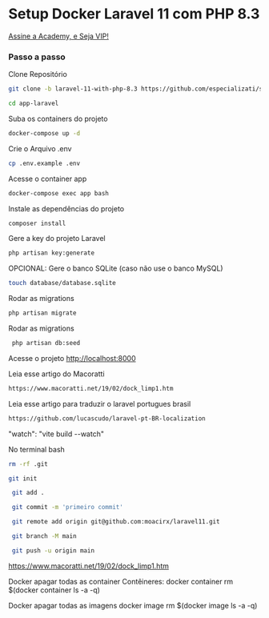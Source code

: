 
# Setup Docker Laravel 11 com PHP 8.3
[Assine a Academy, e Seja VIP!](https://academy.especializati.com.br)

### Passo a passo
Clone Repositório
```sh
git clone -b laravel-11-with-php-8.3 https://github.com/especializati/setup-docker-laravel.git app-laravel
```
```sh
cd app-laravel
```

Suba os containers do projeto
```sh
docker-compose up -d
```


Crie o Arquivo .env
```sh
cp .env.example .env
```

Acesse o container app
```sh
docker-compose exec app bash
```


Instale as dependências do projeto
```sh
composer install
```

Gere a key do projeto Laravel
```sh
php artisan key:generate
```

OPCIONAL: Gere o banco SQLite (caso não use o banco MySQL)
```sh
touch database/database.sqlite
```

Rodar as migrations
```sh
php artisan migrate
```
Rodar as migrations
```sh
 php artisan db:seed
```




Acesse o projeto
[http://localhost:8000](http://localhost:8000)


Leia esse artigo do Macoratti
```sh
https://www.macoratti.net/19/02/dock_limp1.htm
```

Leia esse artigo para traduzir o laravel portugues brasil
```sh
https://github.com/lucascudo/laravel-pt-BR-localization
```


"watch": "vite build --watch"


No terminal bash
```sh
rm -rf .git

git init

 git add .

 git commit -m 'primeiro commit'

 git remote add origin git@github.com:moacirx/laravel11.git

 git branch -M main

 git push -u origin main
```






https://www.macoratti.net/19/02/dock_limp1.htm


Docker apagar todas as container
Contêineres:  docker container rm $(docker container ls -a -q)

Docker apagar todas as imagens
docker image rm $(docker image ls -a -q)
